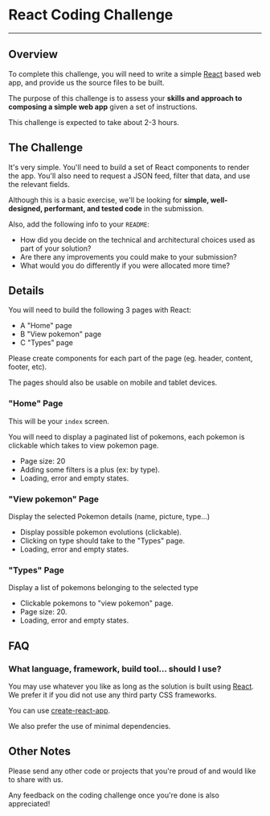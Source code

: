 # React Coding Challenge
---

## Overview

To complete this challenge, you will need to write a simple [React](https://facebook.github.io/react/) based web app, and provide us the source files to be built.

The purpose of this challenge is to assess your **skills and approach to composing a simple web app** given a set of instructions.

This challenge is expected to take about 2-3 hours.

## The Challenge

It's very simple. You'll need to build a set of React components to render the app. You'll also need to request a JSON feed, filter that data, and use the relevant fields.

Although this is a basic exercise, we'll be looking for **simple, well-designed, performant, and tested code** in the submission.

Also, add the following info to your `README`:

- How did you decide on the technical and architectural choices used as part of your solution?
- Are there any improvements you could make to your submission?
- What would you do differently if you were allocated more time?

## Details

You will need to build the following 3 pages with React:

- A "Home" page
- B "View pokemon" page
- C "Types" page


Please create components for each part of the page (eg. header, content, footer, etc).

The pages should also be usable on mobile and tablet devices.

### "Home" Page

This will be your `index` screen.

You will need to display a paginated list of pokemons, each pokemon is clickable which takes to view pokemon page.
- Page size: 20
- Adding some filters is a plus (ex: by type).
- Loading, error and empty states.

### "View pokemon" Page

Display the selected Pokemon details (name, picture, type...)
- Display possible pokemon evolutions (clickable).
- Clicking on type should take to the "Types" page.
- Loading, error and empty states.

### "Types" Page

Display a list of pokemons belonging to the selected type
- Clickable pokemons to "view pokemon" page.
- Page size: 20.
- Loading, error and empty states.

## FAQ

### What language, framework, build tool... should I use?

You may use whatever you like as long as the solution is built using [React](https://facebook.github.io/react/).
We prefer it if you did not use any third party CSS frameworks.

You can use [create-react-app](https://create-react-app.dev/).

We also prefer the use of minimal dependencies.

## Other Notes

Please send any other code or projects that you're proud of and would like to share with us.

Any feedback on the coding challenge once you're done is also appreciated!
